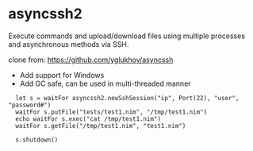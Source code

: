 # asyncssh2
Execute commands and upload/download files using multiple processes and asynchronous methods via SSH.

clone from: https://github.com/yglukhov/asyncssh

- Add support for Windows
- Add GC safe, can be used in multi-threaded manner


```
  let s = waitFor asyncssh2.newSshSession("ip", Port(22), "user", "password#")
  waitFor s.putFile("tests/test1.nim", "/tmp/test1.nim")
  echo waitFor s.exec("cat /tmp/test1.nim")
  waitFor s.getFile("/tmp/test1.nim", "test1.nim")

  s.shutdown()
```
